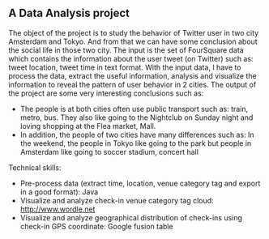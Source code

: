 A Data Analysis project
----
The object of the project is to study the behavior of Twitter user in two city Amsterdam and Tokyo. And from that we can have some conclusion about the social life in those two city.
The input is the set of FourSquare data which contains the information about the user tweet (on Twitter) such as: tweet location, tweet time in text format.
With the input data, I have to process the data, extract the useful information, analysis and visualize the information to reveal the pattern of user behavior in 2 cities.
The output of the project are some very interesting conclusions such as: 
- The people is at both cities often use public transport such as: train, metro, bus. They also like going to the Nightclub on Sunday night and loving shopping at the Flea market, Mall.
- In addition, the people of two cities have many differences such as: In the weekend, the people in Tokyo like going to the park but people in Amsterdam like going to soccer stadium, concert hall

Technical skills:
- Pre-process data (extract time, location, venue category tag and export in a good format): Java
- Visualize and analyze check-in venue category tag cloud: http://www.wordle.net
- Visualize and analyze geographical distribution of check-ins using check-in GPS coordinate: Google fusion table
